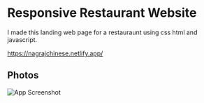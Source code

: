 
# Responsive Restaurant Website

I made this landing web page for a restauraunt using css html and javascript.




https://nagrajchinese.netlify.app/




## Photos

![App Screenshot](https://i.ibb.co/vHkDJCd/Untitled-design-4.png)

  
